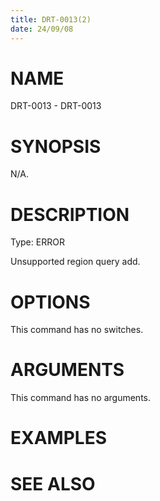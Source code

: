 ```yaml
---
title: DRT-0013(2)
date: 24/09/08
---
```


# NAME

DRT-0013 - DRT-0013

# SYNOPSIS

N/A.

# DESCRIPTION

Type: ERROR

Unsupported region query add.

# OPTIONS

This command has no switches.

# ARGUMENTS

This command has no arguments.

# EXAMPLES

# SEE ALSO
